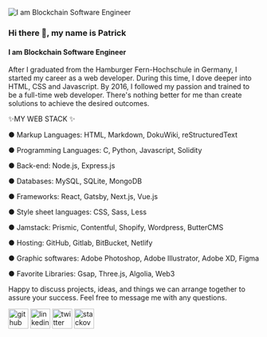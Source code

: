 ![I am Blockchain Software Engineer](https://pbs.twimg.com/profile_banners/1424648016338751488/1634749813/1500x500)

### Hi there 👋, my name is Patrick
#### I am Blockchain Software Engineer

After I graduated from the Hamburger Fern-Hochschule in Germany, I started my career as a web developer. During this time, I dove deeper into HTML, CSS and Javascript. By 2016, I followed my passion and trained to be a full-time web developer. There's nothing better for me than create solutions to achieve the desired outcomes.

✨MY WEB STACK ✨

● Markup Languages: HTML, Markdown, DokuWiki, reStructuredText

● Programming Languages: C, Python, Javascript, Solidity

● Back-end: Node.js, Express.js

● Databases: MySQL, SQLite, MongoDB

● Frameworks: React, Gatsby, Next.js, Vue.js

● Style sheet languages: CSS, Sass, Less

● Jamstack: Prismic, Contentful, Shopify, Wordpress, ButterCMS

● Hosting: GitHub, Gitlab, BitBucket, Netlify

● Graphic softwares: Adobe Photoshop, Adobe Illustrator, Adobe XD, Figma

● Favorite Libraries: Gsap, Three.js, Algolia, Web3

Happy to discuss projects, ideas, and things we can arrange together to assure your success. Feel free to message me with any questions.



[<img src='https://cdn.jsdelivr.net/npm/simple-icons@3.0.1/icons/github.svg' alt='github' height='40'>](https://github.com/patrickdevelopes)  [<img src='https://cdn.jsdelivr.net/npm/simple-icons@3.0.1/icons/linkedin.svg' alt='linkedin' height='40'>](https://www.linkedin.com/in/patrick-meier-4b8961162/)  [<img src='https://cdn.jsdelivr.net/npm/simple-icons@3.0.1/icons/twitter.svg' alt='twitter' height='40'>](https://twitter.com/Patrick39513834)  [<img src='https://cdn.jsdelivr.net/npm/simple-icons@3.0.1/icons/stackoverflow.svg' alt='stackoverflow' height='40'>](https://stackoverflow.com/users/14157298)
